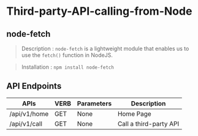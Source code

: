 # Third-party-API-calling-from-Node

## node-fetch

> Description : `node-fetch` is a lightweight module that enables us to use the `fetch()` function in NodeJS.

> Installation : `npm install node-fetch`

## API Endpoints

| APIs         | VERB | Parameters | Description            |
| ------------ | ---- | ---------- | ---------------------- |
| /api/v1/home | GET  | None       | Home Page              |
| /api/v1/call | GET  | None       | Call a third-party API |
